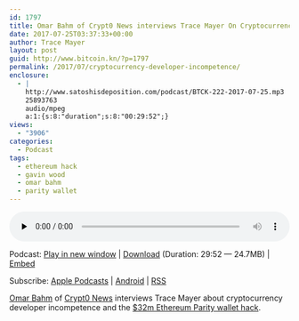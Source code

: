 ```yaml
---
id: 1797
title: Omar Bahm of Crypt0 News interviews Trace Mayer On Cryptocurrency Developer Incompetence
date: 2017-07-25T03:37:33+00:00
author: Trace Mayer
layout: post
guid: http://www.bitcoin.kn/?p=1797
permalink: /2017/07/cryptocurrency-developer-incompetence/
enclosure:
  - |
    http://www.satoshisdeposition.com/podcast/BTCK-222-2017-07-25.mp3
    25893763
    audio/mpeg
    a:1:{s:8:"duration";s:8:"00:29:52";}
views:
  - "3906"
categories:
  - Podcast
tags:
  - ethereum hack
  - gavin wood
  - omar bahm
  - parity wallet
---
```

<!--powerpress_player-->

<div class="powerpress_player" id="powerpress_player_5814">
  <audio class="wp-audio-shortcode" id="audio-1797-225" preload="none" style="width: 100%;" controls="controls"><source type="audio/mpeg" src="http://media.blubrry.com/bitcoinruntogold/p/www.satoshisdeposition.com/podcast/BTCK-222-2017-07-25.mp3?_=225" /><a href="http://media.blubrry.com/bitcoinruntogold/p/www.satoshisdeposition.com/podcast/BTCK-222-2017-07-25.mp3">http://media.blubrry.com/bitcoinruntogold/p/www.satoshisdeposition.com/podcast/BTCK-222-2017-07-25.mp3</a></audio>
</div>

<p class="powerpress_links powerpress_links_mp3">
  Podcast: <a href="http://media.blubrry.com/bitcoinruntogold/p/www.satoshisdeposition.com/podcast/BTCK-222-2017-07-25.mp3" class="powerpress_link_pinw" target="_blank" title="Play in new window" onclick="return powerpress_pinw('https://www.bitcoin.kn/?powerpress_pinw=1797-podcast');" rel="nofollow">Play in new window</a> | <a href="http://media.blubrry.com/bitcoinruntogold/s/www.satoshisdeposition.com/podcast/BTCK-222-2017-07-25.mp3" class="powerpress_link_d" title="Download" rel="nofollow" download="BTCK-222-2017-07-25.mp3">Download</a> (Duration: 29:52 &#8212; 24.7MB) | <a href="#" class="powerpress_link_e" title="Embed" onclick="return powerpress_show_embed('1797-podcast');" rel="nofollow">Embed</a>
</p>

<p class="powerpress_embed_box" id="powerpress_embed_1797-podcast" style="display: none;">
  <input id="powerpress_embed_1797-podcast_t" type="text" value="<iframe width=&quot;320&quot; height=&quot;30&quot; src=&quot;https://www.bitcoin.kn/?powerpress_embed=1797-podcast&amp;powerpress_player=mediaelement-audio&quot; frameborder=&quot;0&quot; scrolling=&quot;no&quot;></iframe>" onclick="javascript: this.select();" onfocus="javascript: this.select();" style="width: 70%;" readOnly />
</p>

<p class="powerpress_links powerpress_subscribe_links">
  Subscribe: <a href="https://itunes.apple.com/WebObjects/MZStore.woa/wa/viewPodcast?id=301670981&mt=2&ls=1#episodeGuid=http%3A%2F%2Fwww.bitcoin.kn%2F%3Fp%3D1797" class="powerpress_link_subscribe powerpress_link_subscribe_itunes" title="Subscribe on Apple Podcasts" rel="nofollow">Apple Podcasts</a> | <a href="https://subscribeonandroid.com/www.bitcoin.kn/feed/podcast/" class="powerpress_link_subscribe powerpress_link_subscribe_android" title="Subscribe on Android" rel="nofollow">Android</a> | <a href="https://www.bitcoin.kn/feed/podcast/" class="powerpress_link_subscribe powerpress_link_subscribe_rss" title="Subscribe via RSS" rel="nofollow">RSS</a>
</p>

<span data-sheets-value="{&quot;1&quot;:2,&quot;2&quot;:&quot;Omar Bahm of Crypt0 News interviews Trace Mayer about cryptocurrency developer incompetence and the $32m Ethereum Parity wallet hack.&quot;}" data-sheets-userformat="{&quot;2&quot;:513,&quot;3&quot;:[null,0],&quot;12&quot;:0}"><a href="https://twitter.com/OmarBham">Omar Bahm</a> of <a href="https://www.crypt0snews.com/">Crypt0 News</a> interviews Trace Mayer about cryptocurrency developer incompetence and the <a href="http://www.coindesk.com/30-million-ether-reported-stolen-parity-wallet-breach/">$32m Ethereum Parity wallet hack</a>.</span>
